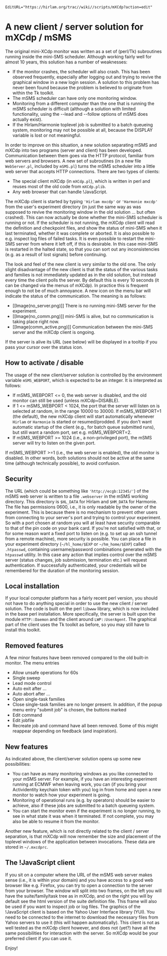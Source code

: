 ```@meta
EditURL="https://hirlam.org/trac//wiki//scripts/mXCdp?action=edit"
```
# A new client / server solution for mXCdp / mSMS

The original mini-XCdp monitor was written as a set of (perl/Tk) subroutines
running inside the mini-SMS scheduler. Although working fairly well for almost 10 years, this solution has a number of weaknesses:

 * If the monitor crashes, the scheduler will also crash. This has been observed frequently, especially after logging out and trying to revive the graphical window in a new login session. A solution to this problem has never been found because the problem is believed to originate from within the Tk toolkit.
 * The mSMS scheduler can have only one monitoring window.
 * Monitoring from a different computer than the one that is running the mSMS scheduler is difficult (although a solution with limited functionality, using the --lead and --follow options of mSMS does actually exist).
 * If the Hirlam/Harmonie toplevel job is submitted to a batch queueing system, monitoring may not be possible at all, because the DISPLAY variable is lost or not meaningful.

In order to improve on this situation, a new solution separating mSMS and mXCdp into two programs (server and client) has been developed.
Communication between them goes via the HTTP protocol, familiar from web servers and browsers. A new set of subroutines (in a new file `WebServer.pl`, included by `mSMS.pl`) turns the mSMS scheduler into a little web server that accepts HTTP connections.
There are two types of clients:

 * The special client mXCdp (in `mXCdp.pl`), which is written in perl and reuses most of the old code from `mXCdp.plib`.
 * Any web browser that can handle !JavaScript.

The mXCdp client is started by typing `'Hirlam mxcdp'` or `'Harmonie mxcdp'` from the user's experiment directory (in just the same way as was supposed to revive the monitoring window in the old solution ... but often crashed). This can now actually be done whether the mini-SMS scheduler is running or not. If the scheduler is not running, the mXCdp client will read the definition and checkpoint files, and show the status of mini-SMS when it last terminated, whether it was complete or aborted. It is also possible to e.g. inspect log files of failed tasks. It is even possible to restart the mini-SMS server from where it left off, if this is desirable. In this case mini-SMS is restarted in the halted state, so that you can sort out any inconsistencies (e.g. as a result of lost signals) before continuing.

The look and feel of the new client is very similar to the old one. The only slight disadvantage of the new client is that the status of the various tasks and families is not immediately updated as in the old solution, but instead every time the client polls the server. By default this is every 10 seconds (it can be changed via the menus of mXCdp). In practice this is frequent enough to not be of much annoyance. A new icon on the menu bar will indicate the status of the communication. The meaning is as follows:

 * [[Image(no_server.png)]] There is no running mini-SMS server for the experiment.
 * [[Image(no_comm.png)]] mini-SMS is alive, but no communication is taking place right now.
 * [[Image(comm_active.png)]] Communication between the mini-SMS server and the mXCdp client is ongoing.

If the server is alive its URL (see below) will be displayed in a tooltip if you pass your cursor over the status icon.

## How to activate / disable

The usage of the new client/server solution is controlled by the environment variable `mSMS_WEBPORT`, which is expected to be an integer. It is interpreted as follows:

 * If mSMS_WEBPORT <= 0, the web server is disabled, and the old monitor can still be used (unless mXCdp=DISABLE).
 * If 1 <= mSMS_WEBPORT < 1024, the port that the server will listen on is selected at random, in the range 10000 to 30000. If mSMS_WEBPORT=1 (the default), the new mXCdp client will start automatically whenever `Hirlam` or `Harmonie` is started or resumed/prodded. If you don't want automatic startup of the client (e.g., for batch queue submitted runs), but still want a random port, set e.g. mSMS_WEBPORT=2.
 * If mSMS_WEBPORT >= 1024 (i.e., a non-privileged port), the mSMS server will try to listen on the given port.

If mSMS_WEBPORT >=1 (i.e., the web server is enabled), the old monitor is disabled. In other words, both solutions should not be active at the same time (although technically possible), to avoid confusion.

## Security
The URL (which could be something like `'http://ecgb:12345/'`) of the mSMS web server is written to a file `.webserver` in the mSMS working directory. This directory is `$HL_DATA` for Hirlam and `$HM_DATA` for Harmonie. The file has permissions 0600, i.e., it is only readable by the owner of the experiment. This is because there is no mechanism to prevent other users from connecting to your server's port and trying to control your experiment. So with a port chosen at random you will at least have security comparable to that of the pin code on your bank card. If you're not satisfied with that, or for some reason want a fixed port to listen on (e.g. to set up an ssh tunnel from a remote machine), more security is possible. You can place a file in your experiment directory (`~/hl_home/$EXP` or `~/hm_home/$EXP`) called `.htpasswd`, containing username/password combinations generated with the `htpasswd` utility. In this case any action that implies control over the mSMS server (status changes, job submission, termination etc.) will request authentication. If successfully authenticated, your credentials will be remembered for the duration of the monitoring session.

## Local installation
If your local computer platform has a fairly recent perl version, you should not have to do anything special in order to use the new client / server solution. The code is built on the perl `libwww` library, which is now included in the base perl installation. More specifically, the server is built upon the module `HTTP::Daemon` and the client around `LWP::UserAgent`. The graphical part of the client uses the
Tk toolkit as before, so you may still have to install this toolkit.

## Removed features
A few minor features have been removed compared to the old built-in monitor. The menu entries
 * Allow unsafe operations for 60s
 * Single sweep
 * Lead mode control
 * Auto exit after ...
 * Auto abort after ...
 * Open single-task families
 * Close single-task families
are no longer present. In addition, if the popup menu entry "submit job" is chosen, the buttons marked
 * Edit command
 * Edit jobfile
 * Recreate job and command
have all been removed. Some of this might reappear depending on feedback (and inspiration).

## New features
As indicated above, the client/server solution opens up some new possibilities:
 * You can have as many monitoring windows as you like connected to your mSMS server. For example, if you have an interesting experiment running at ECMWF when leaving work, you can (if you bring your Actividentity keychain token with you) log in from home and open a new monitor to watch how your experiment is going.
 * Monitoring of operational runs (e.g. by operators) should be easier to achieve, also if these jobs are submitted to a batch queueing system.
 * You can start the monitor even if the experiment is no longer running, to see in what state it was when it terminated. If not complete, you may also be able to resume it from the monitor.

Another new feature, which is not directly related to the client / server separation, is that mXCdp will now remember the size and placement of the toplevel windows of the application between invocations. These data are stored in `~/.mxcdprc`.

## The !JavaScript client
If you sit on a computer where the URL of the mSMS web server makes sense (i.e., it is within your domain) and you have access to a good web browser like e.g. Firefox, you can try to open a connection to the server from your browser. The window will split into two frames, on the left you will have the suite/family/task tree as in mXCdp, and on the right you will by default see the html version of the suite definition file. This frame will also be used if you want to inspect job or log files. The graphics of the !JavaScript client is based on the Yahoo User Interface library (YUI). You need to be connected to the internet to download the necessary files from Yahoo servers to use it (this will happen automatically). This client is not as well tested as the mXCdp client however, and does not (yet?) have all the same possibilities for interaction with the server. So mXCdp would be your preferred client if you can use it.

Enjoy!
